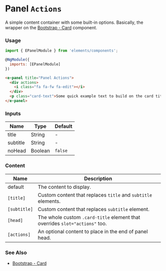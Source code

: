 # Panel `Actions`

A simple content container with some built-in options. Basically, the wrapper on the [Bootstrap - Card](http://getbootstrap.com/docs/4.0/components/card/) component.

<!-- STORY -->

### Usage

```js
import { EPanelModule } from 'elements/components';

@NgModule({
  imports: [EPanelModule]
})
```
```html
<e-panel title="Panel Actions">
  <div actions>
    <i class="fa fa-fw fa-edit"></i>
  </div>
  <p class="card-text">Some quick example text to build on the card title and make up the bulk of the card's content.</p>
</e-panel>
```

### Inputs

| Name     | Type    | Default |
|----------|---------|---------|
| title    | String  | -       |
| subtitle | String  | -       |
| noHead  | Boolean | `false` |

### Content

| Name         | Description |
|--------------|-------------|
| default      | The content to display. |
| `[title]`    | Custom content that replaces `title` and `subtitle` elements. |
| `[subtitle]` | Custom content that replaces `subtitle` element. |
| `[head]`     | The whole custom `.card-title` element that overrides `slot="actions"` too. |
| `[actions]`  | An optional content to place in the end of panel head. |

### See Also
- [Bootstrap - Card](http://getbootstrap.com/docs/4.0/components/card/)
